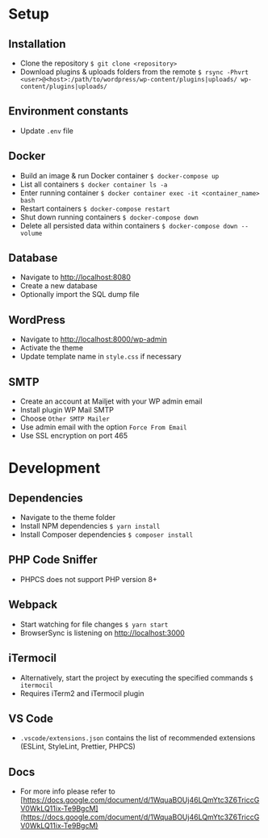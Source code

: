 # Setup

## Installation

- Clone the repository `$ git clone <repository>`
- Download plugins & uploads folders from the remote `$ rsync -Phvrt <user>@<host>:/path/to/wordpress/wp-content/plugins|uploads/ wp-content/plugins|uploads/`

## Environment constants

- Update `.env` file

## Docker

- Build an image & run Docker container `$ docker-compose up`
- List all containers `$ docker container ls -a`
- Enter running container `$ docker container exec -it <container_name> bash`
- Restart containers `$ docker-compose restart`
- Shut down running containers `$ docker-compose down`
- Delete all persisted data within containers `$ docker-compose down --volume`

## Database

- Navigate to [http://localhost:8080](http://localhost:8080)
- Create a new database
- Optionally import the SQL dump file

## WordPress

- Navigate to [http://localhost:8000/wp-admin](http://localhost:8000/wp-admin)
- Activate the theme
- Update template name in `style.css` if necessary

## SMTP

- Create an account at Mailjet with your WP admin email
- Install plugin WP Mail SMTP
- Choose `Other SMTP Mailer`
- Use admin email with the option `Force From Email`
- Use SSL encryption on port 465

# Development

## Dependencies

- Navigate to the theme folder
- Install NPM dependencies `$ yarn install`
- Install Composer dependencies `$ composer install`

## PHP Code Sniffer

- PHPCS does not support PHP version 8+

## Webpack

- Start watching for file changes `$ yarn start`
- BrowserSync is listening on [http://localhost:3000](http://localhost:3000)

## iTermocil

- Alternatively, start the project by executing the specified commands `$ itermocil`
- Requires iTerm2 and iTermocil plugin

## VS Code

- `.vscode/extensions.json` contains the list of recommended extensions (ESLint, StyleLint, Prettier, PHPCS)

## Docs

- For more info please refer to [https://docs.google.com/document/d/1WquaBOUj46LQmYtc3Z6TriccGV0WkLQ11ix-Te9BgcM](https://docs.google.com/document/d/1WquaBOUj46LQmYtc3Z6TriccGV0WkLQ11ix-Te9BgcM)
